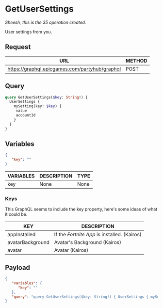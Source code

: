 # GetUserSettings
*Sheesh, this is the 35 operation created.*

User settings from you.

## Request
| URL | METHOD |
| - | - |
| https://graphql.epicgames.com/partyhub/graphql | POST |

## Query
```graphql
query GetUserSettings($key: String!) {
  UserSettings {
    mySetting(key: $key) {
     value
     accountId
    }
  }
}
```

## Variables
```json
{
   "key": ""
}
```
| VARIABLES | DESCRIPTION | TYPE |
| - | - | - |
| key | None | None |

### Keys
This GraphQL seems to include the key property, here's some ideas of what it could be.

| KEY | DESCRIPTION |
| - | - |
| appInstalled | If the *Fortnite App* is installed. (Kairos) |
| avatarBackground | Avatar's Background (Kairos) |
| avatar | Avatar (Kairos) |

## Payload
```json
{
   "variables": {
      "key": ""
   },
   "query": "query GetUserSettings($key: String!) { UserSettings { mySetting(key: $key) { accountId value } } }"
}
```